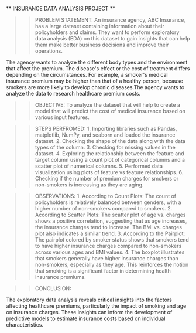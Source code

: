 ** INSURANCE DATA ANALYSIS PROJECT **

>> PROBLEM STATEMENT:
An insurance agency, ABC Insurance, has a large dataset containing information about their policyholders and claims.
They want to perform exploratory data analysis (EDA) on this dataset to gain insights that can help them make better
business decisions and improve their operations.

The agency wants to analyze the different body types and the environment that affect the premium. The disease's effect 
or the cost of treatment differs depending on the circumstances. For example, a smoker's medical insurance premium may
be higher than that of a healthy person, because smokers are more likely to develop chronic diseases.The agency wants 
to analyze the data to research healthcare premium costs.

>> OBJECTIVE:
To analyze the dataset that will help to create a model that will predict the cost of medical insurance based on various input features.

>> STEPS PERFROMED:
    1. Importing libraries such as Pandas, matplotlib, NumPy, and seaborn and loaded the insurance dataset.
    2. Checking the shape of the data along with the data types of the column.
    3. Checking for missing values in the dataset.
    4. Exploring the relationship between the feature and target column using a count plot of categorical columns
       and a scatter plot of numerical columns.
    5. Performed data visualization using plots of feature vs feature relationships.
    6. Checking if the number of premium charges for smokers or non-smokers is increasing as they are aging.

>> OBSERVATIONS:
    1. According to Count Plots: The count of policyholders is relatively balanced between genders, with a higher number
       of non-smokers compared to smokers.
    2. According to Scatter Plots: The scatter plot of age vs. charges shows a positive correlation, suggesting that as
       age increases, the insurance charges tend to increase. The BMI vs. charges plot also indicates a similar trend.
    3. According to the Pairplot: The pairplot colored by smoker status shows that smokers tend to have higher insurance
       charges compared to non-smokers across various ages and BMI values.
    4. The boxplot illustrates that smokers generally have higher insurance charges than non-smokers, especially as they age.
       This reinforces the notion that smoking is a significant factor in determining health insurance premiums.

>> CONCLUSION:

  The exploratory data analysis reveals critical insights into the factors affecting healthcare premiums, particularly the impact
  of smoking and age on insurance charges. These insights can inform the development of predictive models to estimate insurance 
  costs based on individual characteristics.
